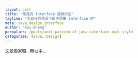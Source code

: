 ```yaml
---
layout: post
title: "常見的 Interface 錯誤用法"
tagline: "大部分的情況下是不需要 interface 的"
meta: java,design,interface
author: "Kai-Sheng"
permalink: /posts/anti-pattern-of-java-interface-impl-style
categories: [Java, Design]
--- 
```


文章搬家囉...轉址中...

 <script>
   window.location.href = "/articles/anti-pattern-of-java-interface-impl-style";
 </script>